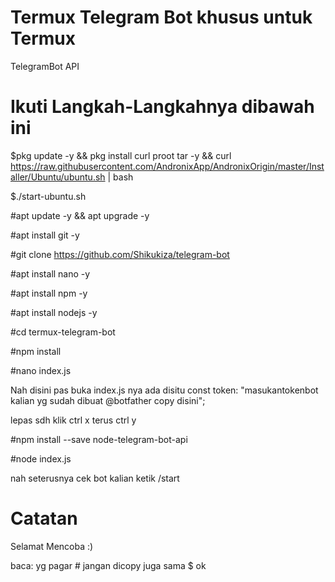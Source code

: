 # Termux Telegram Bot khusus untuk Termux

TelegramBot API

# Ikuti Langkah-Langkahnya dibawah ini

$pkg update -y && pkg install curl proot tar -y && curl https://raw.githubusercontent.com/AndronixApp/AndronixOrigin/master/Installer/Ubuntu/ubuntu.sh | bash

$./start-ubuntu.sh

#apt update -y && apt upgrade -y

#apt install git -y

#git clone https://github.com/Shikukiza/telegram-bot

#apt install nano -y

#apt install npm -y

#apt install nodejs -y

#cd termux-telegram-bot

#npm install

#nano index.js

Nah disini pas buka index.js nya ada disitu const token: "masukantokenbot kalian yg sudah dibuat @botfather copy disini";

lepas sdh klik ctrl x terus ctrl y

#npm install --save node-telegram-bot-api

#node index.js

nah seterusnya cek bot kalian ketik /start

# Catatan

Selamat Mencoba :)

baca: yg pagar # jangan dicopy juga sama $ ok
